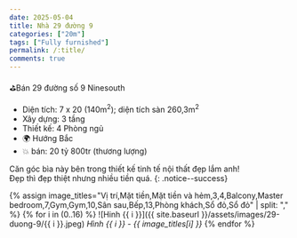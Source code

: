 ```yaml
---
date: 2025-05-04
title: Nhà 29 đường 9 
categories: ["20m"]
tags: ["Fully furnished"] 
permalink: /:title/
comments: true
---
```


⛳️Bán 29 đường số 9 Ninesouth
- Diện tích: 7 x 20 (140m<sup>2</sup>); diện tích sàn 260,3m<sup>2</sup>
- Xây dựng: 3 tầng
- Thiết kế: 4 Phòng ngủ
- 🌍 Hướng Bắc
- 💥 bán: 20 tỷ 800tr (thương lượng)

Căn góc bìa này bên trong thiết kế tinh tế nội thất đẹp lắm anh!  
Đẹp thì đẹp thiệt nhưng nhiều tiền quá.
{: .notice--success}

{% assign image_titles="Vị trí,Mặt tiền,Mặt tiền và hẻm,3,4,Balcony,Master bedroom,7,Gym,Gym,10,Sân sau,Bếp,13,Phòng khách,Sổ đỏ,Sổ đỏ" | split: "," %}
{% for i in (0..16) %}
![Hinh {{ i }}]({{ site.baseurl }}/assets/images/29-duong-9/{{ i }}.jpeg)
_Hình {{ i }} - {{ image_titles[i] }}_
{% endfor %}
